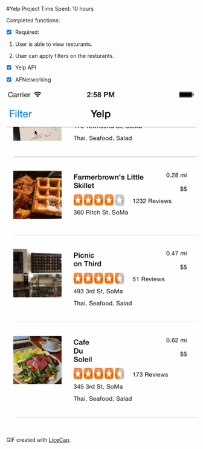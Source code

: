 #Yelp Project
Time Spent: 10 hours

Completed functions:

 * [x] Required: 
  
  1. User is able to view resturants.

  2. User can apply filters on the resturants.
 
 * [x] Yelp API
 
 * [x] AFNetworking
 
 ![Video Walkthrough](Yelp.gif)
			 
 GIF created with [LiceCap](http://www.cockos.com/licecap/).
			    

